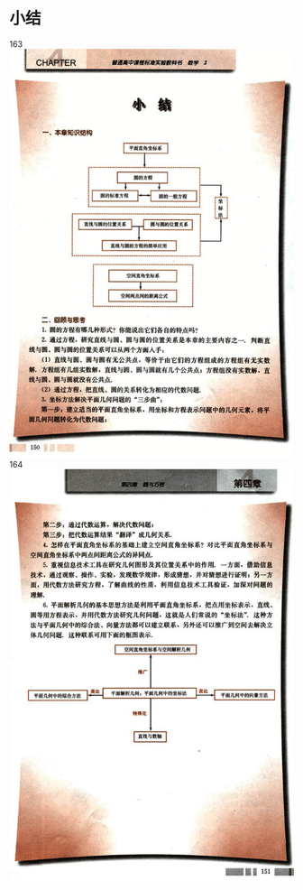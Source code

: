 # 小结

163
![163](../../book/人教版高中数学A版必修2/人教版高中数学A版必修2_163.png)
164
![164](../../book/人教版高中数学A版必修2/人教版高中数学A版必修2_164.png)